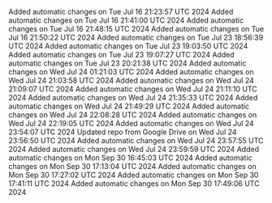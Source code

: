 Added automatic changes on Tue Jul 16 21:23:57 UTC 2024
Added automatic changes on Tue Jul 16 21:41:00 UTC 2024
Added automatic changes on Tue Jul 16 21:48:15 UTC 2024
Added automatic changes on Tue Jul 16 21:50:22 UTC 2024
Added automatic changes on Tue Jul 23 18:56:39 UTC 2024
Added automatic changes on Tue Jul 23 19:03:50 UTC 2024
Added automatic changes on Tue Jul 23 19:07:27 UTC 2024
Added automatic changes on Tue Jul 23 20:21:38 UTC 2024
Added automatic changes on Wed Jul 24 01:21:03 UTC 2024
Added automatic changes on Wed Jul 24 21:03:58 UTC 2024
Added automatic changes on Wed Jul 24 21:09:07 UTC 2024
Added automatic changes on Wed Jul 24 21:11:10 UTC 2024
Added automatic changes on Wed Jul 24 21:35:33 UTC 2024
Added automatic changes on Wed Jul 24 21:49:29 UTC 2024
Added automatic changes on Wed Jul 24 22:08:28 UTC 2024
Added automatic changes on Wed Jul 24 22:19:05 UTC 2024
Added automatic changes on Wed Jul 24 23:54:07 UTC 2024
Updated repo from Google Drive on Wed Jul 24 23:56:50 UTC 2024
Added automatic changes on Wed Jul 24 23:57:55 UTC 2024
Added automatic changes on Wed Jul 24 23:59:59 UTC 2024
Added automatic changes on Mon Sep 30 16:45:03 UTC 2024
Added automatic changes on Mon Sep 30 17:13:04 UTC 2024
Added automatic changes on Mon Sep 30 17:27:02 UTC 2024
Added automatic changes on Mon Sep 30 17:41:11 UTC 2024
Added automatic changes on Mon Sep 30 17:49:06 UTC 2024
